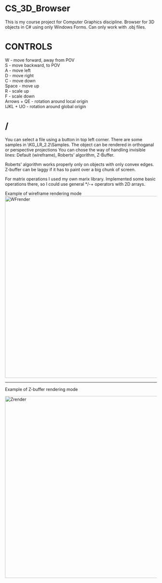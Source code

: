 # CS_3D_Browser
This is my course project for Computer Graphics discipline.
Browser for 3D objects in C# using only Windows Forms. Can only work with .obj files.

# CONTROLS
W - move forward, away from POV  
S - move backward, to POV  
A - move left  
D - move right  
C - move down  
Space - move up  
R - scale up  
F - scale down  
Arrows + QE - rotation around local origin  
IJKL + UO - rotation around global origin  

# /
You can select a file using a button in top left corner. There are some samples in \KG_LR_2.2\Samples.
The object can be rendered in orthoganal or perspective projections
You can chose the way of handling invisible lines: Default (wireframe), Roberts' algorithm, Z-Buffer.

Roberts' algorithm works properly only on objects with only convex edges.
Z-buffer can be laggy if it has to paint over a big chunk of screen.

For matrix operations I used my own marix library. Implemented some basic operations there, so I could use general */-+ operators with 2D arrays.

Example of wireframe rendering mode
<img alt="WFrender" src="https://github.com/user-attachments/assets/f4a24a7b-4cf6-41d3-96c7-df498dc88722" width=600/>

---

Example of Z-buffer rendering mode

<img alt="Zrender" src="https://github.com/user-attachments/assets/7dbb5745-4f3a-4d27-b900-184267acf22e" width=600/>

